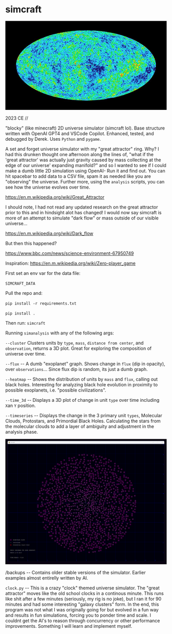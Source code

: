 # simcraft
![hehe](/assets/cmb.jpg)

2023 CE //

"blocky" (like minecraft) 2D universe simulator (simcraft lol). Base structure written with OpenAI GPT4 and VSCode Copilot. Enhanced, tested, and debugged by Derek. Uses `Python` and `pygame`.

A set and forget universe simulator with my "great attractor" ring. Why? I had this drunken thought one afternoon along the lines of, "what if the 'great attractor' was actually just gravity caused by mass collecting at the edge of our universe' expanding manifold?" and so I wanted to see if I could make a dumb little 2D simulation using OpenAI- Run it and find out. You can hit spacebar to add data to a CSV file, spam it as needed like you are "observing" the universe. Further more, using the `analysis` scripts, you can see how the universe evolves over time.

https://en.m.wikipedia.org/wiki/Great_Attractor

I should note, I had not read any updated research on the great attractor prior to this and in hindsight alot has changed! I would now say simcraft is more of an attempt to simulate "dark flow" or mass outside of our visible universe...

https://en.m.wikipedia.org/wiki/Dark_flow

But then this happened?

https://www.bbc.com/news/science-environment-67950749

Inspiration: https://en.m.wikipedia.org/wiki/Zero-player_game

First set an env var for the data file: 

`SIMCRAFT_DATA`

Pull the repo and:

`pip install -r requirements.txt`

`pip install .`

Then run: `simcraft`

Running `simanalysis` with any of the following args:

`--cluster` Clusters units by `type`, `mass`, `distance from center`, and `observation`, returns a 3D plot. Great for exploring the composition of universe over time.

`--flux` -- A dumb "exoplanet" graph. Shows change in `flux` (dip in opacity), over `observations`... Since flux dip is random, its just a dumb graph.

`--heatmap` -- Shows the distribution of units by `mass` and `flux`, calling out black holes. Interesting for analyzing black hole evolution in proximity to possible exoplanets, i.e. "possible civilizations".

`--time_3d`  -- Displays a 3D plot of change in unit `type` over time including `X`an `Y` position.

`--timeseries` -- Displays the change in the 3 primary unit `types`, Molecular Clouds, Protostars, and Primordial Black Holes. Calculating the stars from the molecular clouds to add a layer of ambiguity and adjustment in the analysis phase.

![hehe](/assets/demo_211123.gif)

/backups -- Contains older stable versions of the simulator. Earlier examples almost entirelly written by AI.

`clock.py` -- This is a crazy "clock" themed universe simulator. The "great attractor" moves like the old school clocks in a continous minute. This runs like shit after a few minutes (seriously, my rig is no joke), but I ran it for 90 minutes and had some interesting "galaxy clusters" form. In the end, this program was not what I was originally going for but evolved in a fun way and results in fun simulations, forcing you to ponder time and scale. I couldnt get the AI's to reason through concurrency or other performance improvements. Something I will learn and implement myself.
